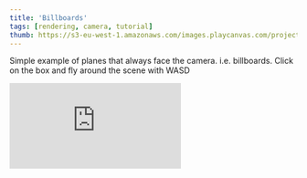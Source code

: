 ```yaml
---
title: 'Billboards'
tags: [rendering, camera, tutorial]
thumb: https://s3-eu-west-1.amazonaws.com/images.playcanvas.com/projects/12/353938/4RTOLK-image-75.jpg
---
```


Simple example of planes that always face the camera. i.e. billboards. Click on the box and fly around the scene with WASD
<div className="iframe-container">
    <iframe loading="lazy" src="https://playcanv.as/p/ZCD1bSXQ/" title="Billboards" webkitallowfullscreen="true" mozallowfullscreen="true" allow="autoplay" allowfullscreen="true" allowvr="" scrolling="no" frameborder="0" />
</div>
